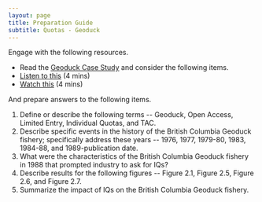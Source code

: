 ```yaml
---
layout: page
title: Preparation Guide
subtitle: Quotas - Geoduck
---
```


Engage with the following resources.

* Read the [Geoduck Case Study](RESOURCES/IQ_Geoduck.pdf) and consider the following items.
* [Listen to this](http://www.npr.org/templates/story/story.php?storyId=3607092) (4 mins)
* [Watch this](https://www.youtube.com/watch?v=1He_9xBXtj0&feature=youtu.be&t=27s) (4 mins)

And prepare answers to the following items.

1. Define or describe the following terms -- Geoduck, Open Access, Limited Entry, Individual Quotas, and TAC.
1. Describe specific events in the history of the British Columbia Geoduck fishery; specifically address these years -- 1976, 1977, 1979-80, 1983, 1984-88, and 1989-publication date.
1. What were the characteristics of the British Columbia Geoduck fishery in 1988 that prompted industry to ask for IQs?
1. Describe results for the following figures -- Figure 2.1, Figure 2.5, Figure 2.6, and Figure 2.7.
1. Summarize the impact of IQs on the British Columbia Geoduck fishery.
